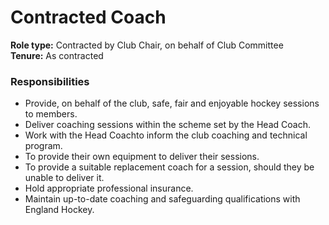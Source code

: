 # Contracted Coach

**Role type:** Contracted by Club Chair, on behalf of Club Committee  
**Tenure:** As contracted


### Responsibilities
- Provide, on behalf of the club, safe, fair and enjoyable hockey sessions to members.  
- Deliver coaching sessions within the scheme set by the Head Coach.  
- Work with the Head Coachto inform the club coaching and technical program.  
- To provide their own equipment to deliver their sessions.  
- To provide a suitable replacement coach for a session, should they be unable to deliver it.  
- Hold appropriate professional insurance.  
- Maintain up-to-date coaching and safeguarding qualifications with England Hockey.  